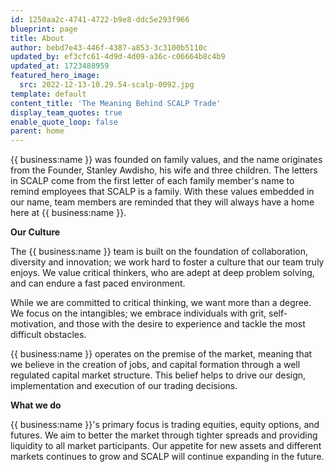 ```yaml
---
id: 1250aa2c-4741-4722-b9e8-ddc5e293f966
blueprint: page
title: About
author: bebd7e43-446f-4387-a853-3c3100b5110c
updated_by: ef3cfc61-4d9d-4d09-a36c-c06664b8c4b9
updated_at: 1723488959
featured_hero_image:
  src: 2022-12-13-10.29.54-scalp-0092.jpg
template: default
content_title: 'The Meaning Behind SCALP Trade'
display_team_quotes: true
enable_quote_loop: false
parent: home
---
```

{{ business:name }} was founded on family values, and the name originates from the Founder, Stanley Awdisho, his wife and three children. The letters in SCALP come from the first letter of each family member's name to remind employees that SCALP is a family. With these values embedded in our name, team members are reminded that they will always have a home here at {{ business:name }}.

**Our Culture**

The {{ business:name }} team is built on the foundation of collaboration, diversity and innovation; we work hard to foster a culture that our team truly enjoys. We value critical thinkers, who are adept at deep problem solving, and can endure a fast paced environment.

While we are committed to critical thinking, we want more than a degree. We focus on the intangibles; we embrace individuals with grit, self-motivation, and those with the desire to experience and tackle the most difficult obstacles.

{{ business:name }} operates on the premise of the market, meaning that we believe in the creation of jobs, and capital formation through a well regulated capital market structure. This belief helps to drive our design, implementation and execution of our trading decisions.

**What we do**

{{ business:name }}'s primary focus is trading equities, equity options, and futures. We aim to better the market through tighter spreads and providing liquidity to all market participants. Our appetite for new assets and different markets continues to grow and SCALP will continue expanding in the future.